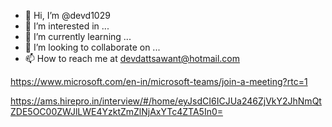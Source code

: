 - 👋 Hi, I’m @devd1029
- 👀 I’m interested in ...
- 🌱 I’m currently learning ...
- 💞️ I’m looking to collaborate on ...
- 📫 How to reach me at devdattsawant@hotmail.com

<!---
devd1029/devd1029 is a ✨ special ✨ repository because its `README.md` (this file) appears on your GitHub profile.
You can click the Preview link to take a look at your changes.
--->


https://www.microsoft.com/en-in/microsoft-teams/join-a-meeting?rtc=1

https://ams.hirepro.in/interview/#/home/eyJsdCI6ICJUa246ZjVkY2JhNmQtZDE5OC00ZWJlLWE4YzktZmZlNjAxYTc4ZTA5In0=
